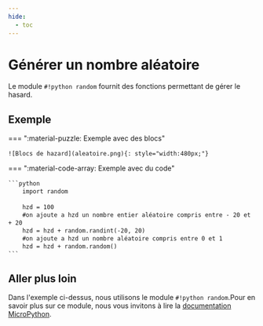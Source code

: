 ```yaml
---
hide:
  - toc
---
```


# Générer un nombre aléatoire
Le module `#!python random` fournit des fonctions permettant de gérer le hasard.

## Exemple
=== ":material-puzzle: Exemple avec des blocs"

    ![Blocs de hazard](aleatoire.png){: style="width:480px;"}

=== ":material-code-array: Exemple avec du code"

    ```python
        import random

        hzd = 100
        #on ajoute a hzd un nombre entier aléatoire compris entre - 20 et + 20
        hzd = hzd + random.randint(-20, 20)
        #on ajoute a hzd un nombre aléatoire compris entre 0 et 1
        hzd = hzd + random.random()
    ```

## Aller plus loin
Dans l'exemple ci-dessus, nous utilisons le module `#!python random`.Pour en savoir plus sur ce module, nous vous invitons à lire la [documentation MicroPython](https://docs-micropython-org.translate.goog/en/latest/library/random.html?_x_tr_sl=ja&_x_tr_tl=fr&_x_tr_hl=fr&_x_tr_pto=wapp).
